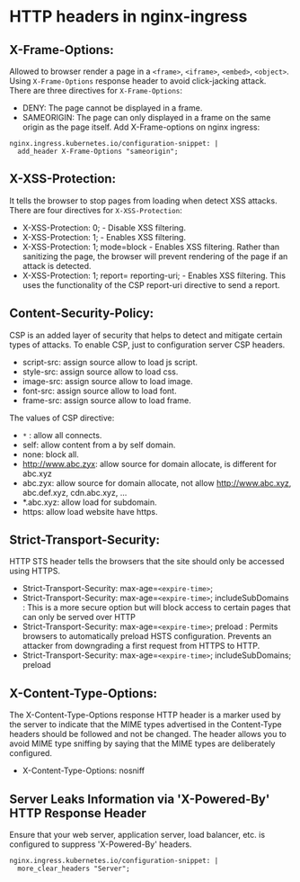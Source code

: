 # HTTP headers in nginx-ingress

## X-Frame-Options:
Allowed to browser render a page in a `<frame>`, `<iframe>`, `<embed>`, `<object>`. Using `X-Frame-Options` response header to avoid click-jacking attack.  
There are three directives for `X-Frame-Options`:
- DENY: The page cannot be displayed in a frame.
- SAMEORIGIN: The page can only displayed in a frame on the same origin as the page itself.
Add X-Frame-options on nginx ingress:  
```
nginx.ingress.kubernetes.io/configuration-snippet: |   
  add_header X-Frame-Options "sameorigin";
```

## X-XSS-Protection:
It tells the browser to stop pages from loading when detect XSS attacks.
There are four directives for `X-XSS-Protection`:
- X-XSS-Protection: 0; - Disable XSS filtering.
- X-XSS-Protection: 1; - Enables XSS filtering. 
- X-XSS-Protection: 1; mode=block - Enables XSS filtering. Rather than sanitizing the page, the browser will prevent rendering of the page if an attack is detected.
- X-XSS-Protection: 1; report= reporting-uri; - Enables XSS filtering. This uses the functionality of the CSP report-uri directive to send a report.


## Content-Security-Policy:
CSP is an added layer of security that helps to detect and mitigate certain types of attacks. 
To enable CSP, just to configuration server CSP headers.
- script-src: assign source allow to load js script.
- style-src: assign source allow to load css.
- image-src: assign source allow to load image.
- font-src: assign source allow to load font.
- frame-src: assign source allow to load frame.

The values of CSP directive:
- `*` : allow all connects.
- self:  allow content from a by self domain.
- none: block all.
- http://www.abc.zyx: allow source for domain allocate, is different for abc.xyz
- abc.zyx: allow source for domain allocate, not allow http://www.abc.xyz, abc.def.xyz, cdn.abc.xyz, ...
- *.abc.xyz: allow load for subdomain.
- https: allow load website have https.

## Strict-Transport-Security:
HTTP STS header tells the browsers that the site should only be accessed using HTTPS.  
- Strict-Transport-Security: max-age=`<expire-time>`;
- Strict-Transport-Security: max-age=`<expire-time>`; includeSubDomains :  This is a more secure option but will block access to certain pages that can only be served over HTTP
- Strict-Transport-Security: max-age=`<expire-time>`; preload : Permits browsers to automatically preload HSTS configuration. Prevents an attacker from downgrading a first request from HTTPS to HTTP. 
- Strict-Transport-Security: max-age=`<expire-time>`; includeSubDomains; preload

## X-Content-Type-Options:
The X-Content-Type-Options response HTTP header is a marker used by the server to indicate that the MIME types advertised in the Content-Type headers should be followed and not be changed. The header allows you to avoid MIME type sniffing by saying that the MIME types are deliberately configured.
- X-Content-Type-Options: nosniff

## Server Leaks Information via 'X-Powered-By' HTTP Response Header
Ensure that your web server, application server, load balancer, etc. is configured to suppress 'X-Powered-By' headers.
```
nginx.ingress.kubernetes.io/configuration-snippet: |
  more_clear_headers "Server";
```